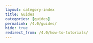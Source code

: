 ```yaml
---
layout: category-index
title: Guides
categories: [guides]
permalink: /4.0/guides/
hide: true
redirect_from: /4.0/how-to-tutorials/
---
```

